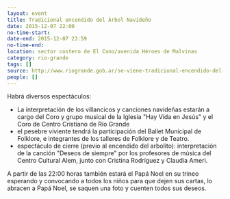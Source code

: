 ```yaml
---
layout: event 
title: Tradicional encendido del Árbol Navideño
date: 2015-12-07 22:00
no-time-start: 
date-end: 2015-12-07 23:59
no-time-end: 
location: sector costero de El Cano/avenida Héroes de Malvinas
category: rio-grande
tags: []
source: http://www.riogrande.gob.ar/se-viene-tradicional-encendido-del-arbol-navideno-espectaculos-artisticos-la-presencia-papa-noel/
people: []
---
```


Habrá diversos espectáculos: 

+ La interpretación de los villancicos y canciones navideñas estarán a cargo del Coro y grupo musical de la Iglesia "Hay Vida en Jesús" y el Coro de Centro Cristiano de Río Grande
+ el pesebre viviente tendrá la participación del Ballet Municipal de Folklore, e integrantes de los talleres de Folklore y de Teatro.
+ espectáculo de cierre (previo al encendido del arbolito): interpretación de la canción "Deseos de siempre" por los profesores de música del Centro Cultural Alem, junto con Cristina Rodríguez y Claudia Ameri.

A partir de las 22:00 horas también estará el Papá Noel en su trineo esperando y convocando a todos los niños para que dejen sus cartas, lo abracen a Papá Noel, se saquen una foto y cuenten todos sus deseos.